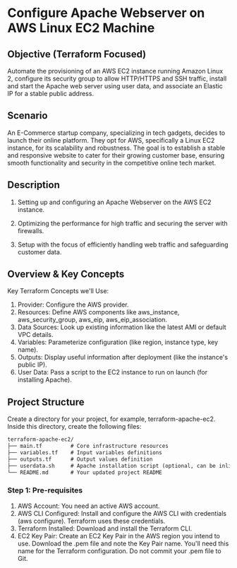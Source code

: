 # Configure Apache Webserver on AWS Linux EC2 Machine

## Objective (Terraform Focused)

Automate the provisioning of an AWS EC2 instance running Amazon Linux 2, configure its security group to allow HTTP/HTTPS and SSH traffic, install and start the Apache web server using user data, and associate an Elastic IP for a stable public address.

## Scenario

An E-Commerce startup company, specializing in tech gadgets, decides to launch their online platform. They opt for AWS, specifically a Linux EC2 instance, for its scalability and robustness. The goal is to establish a stable and responsive website to cater for their growing customer base, ensuring smooth functionality and security in the competitive online tech market.

## Description

1. Setting up and configuring an Apache Webserver on the AWS EC2 instance.

2. Optimizing the performance for high traffic and securing the server with firewalls.

3. Setup with the focus of efficiently handling web traffic and safeguarding customer data.

## Overview & Key Concepts

Key Terraform Concepts we'll Use:

1. Provider: Configure the AWS provider.
2. Resources: Define AWS components like aws_instance, aws_security_group, aws_eip, aws_eip_association.
3. Data Sources: Look up existing information like the latest AMI or default VPC details.
4. Variables: Parameterize configuration (like region, instance type, key name).
5. Outputs: Display useful information after deployment (like the instance's public IP).
6. User Data: Pass a script to the EC2 instance to run on launch (for installing Apache).

## Project Structure

Create a directory for your project, for example, terraform-apache-ec2. Inside this directory, create the following files:

```md
terraform-apache-ec2/
├── main.tf         # Core infrastructure resources
├── variables.tf    # Input variables definitions
├── outputs.tf      # Output values definition
├── userdata.sh     # Apache installation script (optional, can be inline)
└── README.md       # Your updated project README

```

### Step 1: Pre-requisites

1. AWS Account: You need an active AWS account.
2. AWS CLI Configured: Install and configure the AWS CLI with credentials (aws configure). Terraform uses these credentials.
3. Terraform Installed: Download and install the Terraform CLI.
4. EC2 Key Pair: Create an EC2 Key Pair in the AWS region you intend to use. Download the .pem file and note the Key Pair name. You'll need this name for the Terraform configuration. Do not commit your .pem file to Git.
